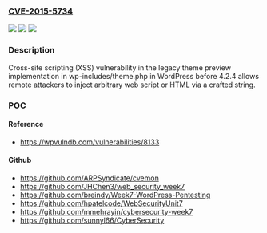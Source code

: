 ### [CVE-2015-5734](https://cve.mitre.org/cgi-bin/cvename.cgi?name=CVE-2015-5734)
![](https://img.shields.io/static/v1?label=Product&message=n%2Fa&color=blue)
![](https://img.shields.io/static/v1?label=Version&message=n%2Fa&color=blue)
![](https://img.shields.io/static/v1?label=Vulnerability&message=n%2Fa&color=brighgreen)

### Description

Cross-site scripting (XSS) vulnerability in the legacy theme preview implementation in wp-includes/theme.php in WordPress before 4.2.4 allows remote attackers to inject arbitrary web script or HTML via a crafted string.

### POC

#### Reference
- https://wpvulndb.com/vulnerabilities/8133

#### Github
- https://github.com/ARPSyndicate/cvemon
- https://github.com/JHChen3/web_security_week7
- https://github.com/breindy/Week7-WordPress-Pentesting
- https://github.com/hpatelcode/WebSecurityUnit7
- https://github.com/mmehrayin/cybersecurity-week7
- https://github.com/sunnyl66/CyberSecurity

